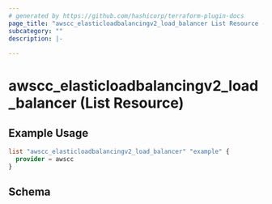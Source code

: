 ```yaml
---
# generated by https://github.com/hashicorp/terraform-plugin-docs
page_title: "awscc_elasticloadbalancingv2_load_balancer List Resource - terraform-provider-awscc"
subcategory: ""
description: |-
  
---
```


# awscc_elasticloadbalancingv2_load_balancer (List Resource)



## Example Usage

```terraform
list "awscc_elasticloadbalancingv2_load_balancer" "example" {
  provider = awscc
}
```

<!-- schema generated by tfplugindocs -->
## Schema
